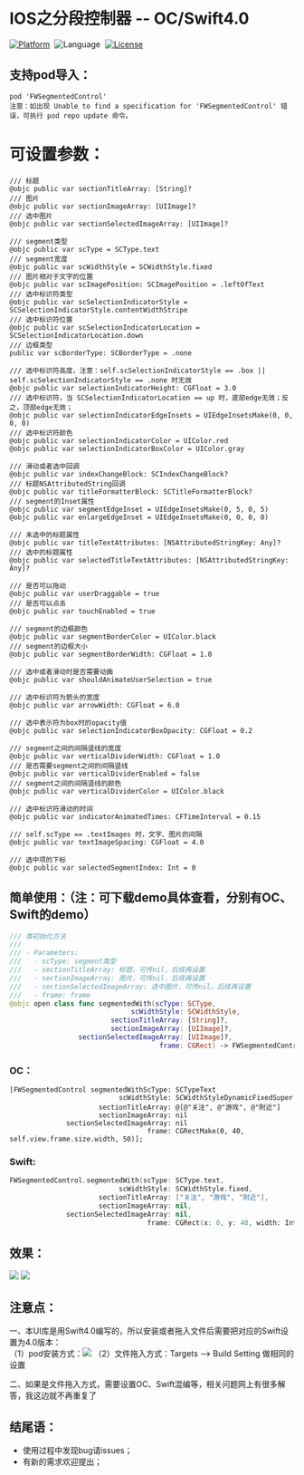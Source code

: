 # IOS之分段控制器 -- OC/Swift4.0  

[![Platform](http://img.shields.io/badge/platform-iOS-blue.svg?style=flat)](http://cocoapods.org/?q=FWSegmentedControl)&nbsp;
![Language](https://img.shields.io/badge/language-swift-orange.svg?style=flat)&nbsp;
[![License](http://img.shields.io/badge/license-MIT-green.svg?style=flat)](https://github.com/choiceyou/FWSegmentedControl/blob/master/FWSegmentedControl/LICENSE)



## 支持pod导入：

```cocoaPods
pod 'FWSegmentedControl'
注意：如出现 Unable to find a specification for 'FWSegmentedControl' 错误，可执行 pod repo update 命令。
```


# 可设置参数：
```参数
/// 标题
@objc public var sectionTitleArray: [String]?
/// 图片
@objc public var sectionImageArray: [UIImage]?
/// 选中图片
@objc public var sectionSelectedImageArray: [UIImage]?

/// segment类型
@objc public var scType = SCType.text
/// segment宽度
@objc public var scWidthStyle = SCWidthStyle.fixed
/// 图片相对于文字的位置
@objc public var scImagePosition: SCImagePosition = .leftOfText
/// 选中标识符类型
@objc public var scSelectionIndicatorStyle = SCSelectionIndicatorStyle.contentWidthStripe
/// 选中标识符位置
@objc public var scSelectionIndicatorLocation = SCSelectionIndicatorLocation.down
/// 边框类型
public var scBorderType: SCBorderType = .none

/// 选中标识符高度，注意：self.scSelectionIndicatorStyle == .box || self.scSelectionIndicatorStyle == .none 时无效
@objc public var selectionIndicatorHeight: CGFloat = 3.0
/// 选中标识符，当 SCSelectionIndicatorLocation == up 时，底部edge无效；反之，顶部edge无效；
@objc public var selectionIndicatorEdgeInsets = UIEdgeInsetsMake(0, 0, 0, 0)
/// 选中标识符颜色
@objc public var selectionIndicatorColor = UIColor.red
@objc public var selectionIndicatorBoxColor = UIColor.gray

/// 滑动或者选中回调
@objc public var indexChangeBlock: SCIndexChangeBlock?
/// 标题NSAttributedString回调
@objc public var titleFormatterBlock: SCTitleFormatterBlock?
/// segment的Inset属性
@objc public var segmentEdgeInset = UIEdgeInsetsMake(0, 5, 0, 5)
@objc public var enlargeEdgeInset = UIEdgeInsetsMake(0, 0, 0, 0)

/// 未选中的标题属性
@objc public var titleTextAttributes: [NSAttributedStringKey: Any]?
/// 选中的标题属性
@objc public var selectedTitleTextAttributes: [NSAttributedStringKey: Any]?

/// 是否可以拖动
@objc public var userDraggable = true
/// 是否可以点击
@objc public var touchEnabled = true

/// segment的边框颜色
@objc public var segmentBorderColor = UIColor.black
/// segment的边框大小
@objc public var segmentBorderWidth: CGFloat = 1.0

/// 选中或者滑动时是否需要动画
@objc public var shouldAnimateUserSelection = true

/// 选中标识符为箭头的宽度
@objc public var arrowWidth: CGFloat = 6.0

/// 选中表示符为box时的opacity值
@objc public var selectionIndicatorBoxOpacity: CGFloat = 0.2

/// segment之间的间隔竖线的宽度
@objc public var verticalDividerWidth: CGFloat = 1.0
/// 是否需要segment之间的间隔竖线
@objc public var verticalDividerEnabled = false
/// segment之间的间隔竖线的颜色
@objc public var verticalDividerColor = UIColor.black

/// 选中标识符滑动的时间
@objc public var indicatorAnimatedTimes: CFTimeInterval = 0.15

/// self.scType == .textImages 时，文字、图片的间隔
@objc public var textImageSpacing: CGFloat = 4.0

/// 选中项的下标
@objc public var selectedSegmentIndex: Int = 0
```



## 简单使用：（注：可下载demo具体查看，分别有OC、Swift的demo）

```swift
/// 类初始化方法
///
/// - Parameters:
///   - scType: segment类型
///   - sectionTitleArray: 标题，可传nil，后续再设置
///   - sectionImageArray: 图片，可传nil，后续再设置
///   - sectionSelectedImageArray: 选中图片，可传nil，后续再设置
///   - frame: frame
@objc open class func segmentedWith(scType: SCType,
                              scWidthStyle: SCWidthStyle,
                         sectionTitleArray: [String]?,
                         sectionImageArray: [UIImage]?,
                 sectionSelectedImageArray: [UIImage]?,
                                     frame: CGRect) -> FWSegmentedControl
```

### OC：
```oc
[FWSegmentedControl segmentedWithScType: SCTypeText
                           scWidthStyle: SCWidthStyleDynamicFixedSuper
                      sectionTitleArray: @[@"关注", @"游戏", @"附近"]
                      sectionImageArray: nil 
              sectionSelectedImageArray: nil
                                  frame: CGRectMake(0, 40, self.view.frame.size.width, 50)];
```


### Swift: <br>
```swift
FWSegmentedControl.segmentedWith(scType: SCType.text,
                           scWidthStyle: SCWidthStyle.fixed,
                      sectionTitleArray: ["关注", "游戏", "附近"],
                      sectionImageArray: nil,
              sectionSelectedImageArray: nil,
                                  frame: CGRect(x: 0, y: 40, width: Int(UIScreen.main.bounds.width), height: 50)) 

```



## 效果：

![](https://github.com/choiceyou/FWSegmentedControl/blob/master/%E6%95%88%E6%9E%9C/%E7%A4%BA%E4%BE%8B1.gif)
![](https://github.com/choiceyou/FWSegmentedControl/blob/master/%E6%95%88%E6%9E%9C/%E7%A4%BA%E4%BE%8B2.gif)



## 注意点：

一、本UI库是用Swift4.0编写的，所以安装或者拖入文件后需要把对应的Swift设置为4.0版本： <br>
（1）pod安装方式：![](https://github.com/choiceyou/FWSegmentedControl/blob/master/%E6%95%88%E6%9E%9C/%E8%AE%BE%E7%BD%AE1.jpg)
（2）文件拖入方式：Targets --> Build Setting 做相同的设置

二、如果是文件拖入方式，需要设置OC、Swift混编等，相关问题网上有很多解答，我这边就不再重复了



## 结尾语：

- 使用过程中发现bug请issues；
- 有新的需求欢迎提出；

